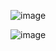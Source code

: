 ![image](https://github.com/raghav-decoded/ChatbotProject/assets/50199745/f7786236-eb35-467c-91be-929b3f342abd)

![image](https://github.com/raghav-decoded/ChatbotProject/assets/50199745/0b7945b0-1982-4b0a-a5e1-507a36225d1b)
